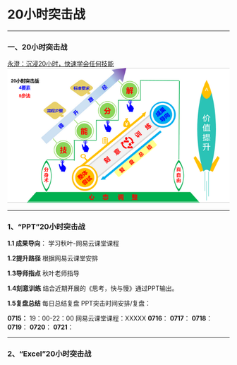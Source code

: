 # 20小时突击战
**********


### 一、20小时突击战

[永澄：沉浸20小时，快速学会任何技能](https://mp.weixin.qq.com/s/9POtlnof4xXhe-o6qItJrQ)
![](./_image/微信截图_20170715144939.png)
****
### 1、“PPT”20小时突击战
**1.1 成果导向**：
学习秋叶-网易云课堂课程

**1.2提升路径**
根据网易云课堂安排

**1.3导师指点**
秋叶老师指导

**1.4刻意训练**
结合近期开展的《思考，快与慢》通过PPT输出。

**1.5复盘总结**
每日总结复盘
PPT突击时间安排/复盘：

**0715：**
19：00-22：00
网易云课堂课程：XXXXX
**0716**：
**0717**：
**0718**：
**0719**：
**0720**：
**0721**：

****
### 2、“Excel”20小时突击战



